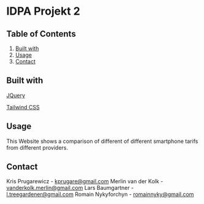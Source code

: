 # IDPA Projekt 2

## Table of Contents

1. [Built with](#built-with)
2. [Usage](#usage)
3. [Contact](#contact)

## Built with <a name="built-with"></a>

[JQuery](https://jquery.com/)

[Tailwind CSS](https://tailwindcss.com/)

## Usage <a name="usage"></a>

This Website shows a comparison of different of different smartphone tarifs from different providers.

## Contact <a name="contact"></a>
Kris Prugarewicz - kprugare@gmail.com
Merlin van der Kolk - vanderkolk.merlin@gmail.com
Lars Baumgartner - l.treegardener@gmail.com
Romain Nykyforchyn - romainnyky@gmail.com

